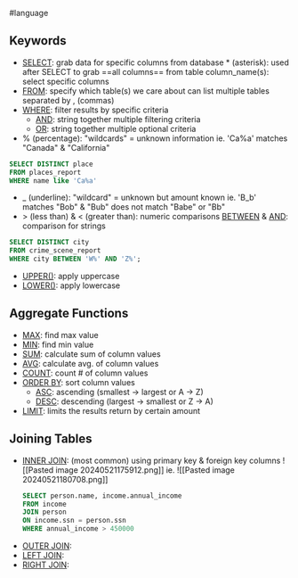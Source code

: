 #language
## Keywords
- <u>SELECT</u>: grab data for specific columns from database
	$*$ (asterisk): used after SELECT to grab ==all columns== from table
	column_name(s): select specific columns
- <u>FROM</u>: specify which table(s) we care about
	can list multiple tables separated by $,$ (commas)
- <u>WHERE</u>: filter results by specific criteria 
	- <u>AND</u>: string together multiple filtering criteria 
	- <u>OR</u>: string together multiple optional criteria
- $\%$ (percentage): "wildcards" = unknown information
	ie. 'Ca%a' matches "Canada" & "California"
```SQL
SELECT DISTINCT place
FROM places_report
WHERE name like 'Ca%a'
```
- $\_$ (underline): "wildcard" = unknown but amount known
	ie. 'B_b' matches "Bob" & "Bub"
		does not match "Babe" or "Bb"
- $>$ (less than) & $<$ (greater than): numeric comparisons
	<u>BETWEEN</u> & <u>AND</u>: comparison for strings
```SQL
SELECT DISTINCT city 
FROM crime_scene_report
WHERE city BETWEEN 'W%' AND 'Z%'; 
```
- <u>UPPER()</u>: apply uppercase
- <u>LOWER()</u>: apply lowercase

## Aggregate Functions
- <u>MAX</u>: find max value
- <u>MIN</u>: find min value
- <u>SUM</u>: calculate sum of column values
- <u>AVG</u>: calculate avg. of column values
- <u>COUNT</u>: count # of column values
- <u>ORDER BY</u>: sort column values
	- <u>ASC</u>: ascending (smallest $\rightarrow$ largest or A $\rightarrow$ Z)
	- <u>DESC</u>: descending (largest $\rightarrow$ smallest or Z $\rightarrow$ A)
- <u>LIMIT</u>: limits the results return by certain amount 

## Joining Tables
- <u>INNER JOIN</u>: (most common) using primary key & foreign key columns
	![[Pasted image 20240521175912.png]]
	ie. 
	![[Pasted image 20240521180708.png]]
	```SQL
	SELECT person.name, income.annual_income 
	FROM income
	JOIN person
	ON income.ssn = person.ssn
	WHERE annual_income > 450000
	```
- <u>OUTER JOIN</u>: 
- <u>LEFT JOIN</u>: 
- <u>RIGHT JOIN</u>: 